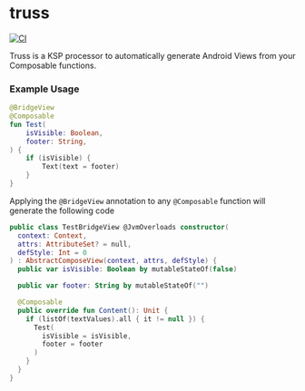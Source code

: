 # truss
[![CI](https://github.com/tylerbwong/truss/workflows/CI/badge.svg)](https://github.com/tylerbwong/truss/actions?query=workflow%3ACI)

Truss is a KSP processor to automatically generate Android Views from your Composable functions.

### Example Usage
```kotlin
@BridgeView
@Composable
fun Test(
    isVisible: Boolean,
    footer: String,
) {
    if (isVisible) {
        Text(text = footer)
    }
}
```

Applying the `@BridgeView` annotation to any `@Composable` function will generate the following code

```kotlin
public class TestBridgeView @JvmOverloads constructor(
  context: Context,
  attrs: AttributeSet? = null,
  defStyle: Int = 0
) : AbstractComposeView(context, attrs, defStyle) {
  public var isVisible: Boolean by mutableStateOf(false)

  public var footer: String by mutableStateOf("")

  @Composable
  public override fun Content(): Unit {
    if (listOf(textValues).all { it != null }) {
      Test(
        isVisible = isVisible,
        footer = footer
      )
    }
  }
}
```
